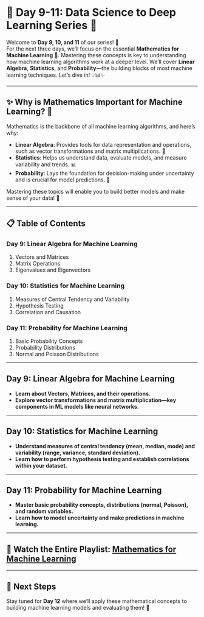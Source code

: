 # 🌟 Day 9-11: Data Science to Deep Learning Series 🌟

Welcome to **Day 9, 10, and 11** of our series! 🎉  
For the next three days, we’ll focus on the essential **Mathematics for Machine Learning** 📐. Mastering these concepts is key to understanding how machine learning algorithms work at a deeper level. We’ll cover **Linear Algebra**, **Statistics**, and **Probability**—the building blocks of most machine learning techniques. Let’s dive in! 💡📊✨

---

## ✨ Why is Mathematics Important for Machine Learning? 🧐

Mathematics is the backbone of all machine learning algorithms, and here’s why:

- **Linear Algebra**: Provides tools for data representation and operations, such as vector transformations and matrix multiplications. 🧮
- **Statistics**: Helps us understand data, evaluate models, and measure variability and trends. 📊
- **Probability**: Lays the foundation for decision-making under uncertainty and is crucial for model predictions. 🎲

Mastering these topics will enable you to build better models and make sense of your data! 🎯

---

## 📋 Table of Contents

### Day 9: Linear Algebra for Machine Learning

1. Vectors and Matrices
2. Matrix Operations
3. Eigenvalues and Eigenvectors

### Day 10: Statistics for Machine Learning

1. Measures of Central Tendency and Variability
2. Hypothesis Testing
3. Correlation and Causation

### Day 11: Probability for Machine Learning

1. Basic Probability Concepts
2. Probability Distributions
3. Normal and Poisson Distributions

---

## Day 9: Linear Algebra for Machine Learning

- **Learn about Vectors, Matrices, and their operations.**
- **Explore vector transformations and matrix multiplication—key components in ML models like neural networks.**
  
---

## Day 10: Statistics for Machine Learning

- **Understand measures of central tendency (mean, median, mode) and variability (range, variance, standard deviation).**
- **Learn how to perform hypothesis testing and establish correlations within your dataset.**

---

## Day 11: Probability for Machine Learning

- **Master basic probability concepts, distributions (normal, Poisson), and random variables.**
- **Learn how to model uncertainty and make predictions in machine learning.**

---

## 🎥 Watch the Entire Playlist: [Mathematics for Machine Learning](https://youtube.com/playlist?list=PLfFghEzKVmjtZb9G6jvO9PLKvwUvK5avI&si=cDN3rnBwOFHMXuNG)

---

## 🔗 Next Steps

Stay tuned for **Day 12** where we’ll apply these mathematical concepts to building machine learning models and evaluating them! 🚀
